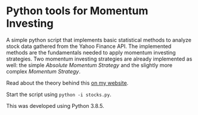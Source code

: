 Python tools for Momentum Investing
===

A simple python script that implements basic statistical methods to analyze stock data gathered from the Yahoo Finance API.
The implemented methods are the fundamentals needed to apply momentum investing strategies.
Two momentum investing strategies are already implemented as well: the simple _Absolute Momentum Strategy_ and the slightly more complex _Momentum Strategy_.

Read about the theory behind this [on my website](http://www.niklasbuehler.com/blog/momentum-investing.html).

Start the script using `python -i stocks.py`.

This was developed using Python 3.8.5.
